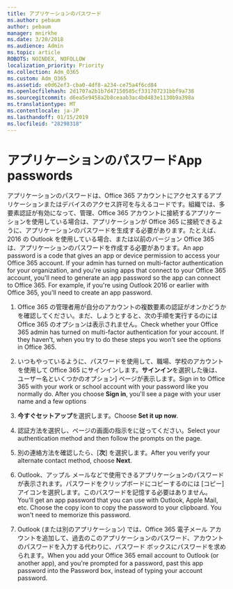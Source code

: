 ```yaml
---
title: アプリケーションのパスワード
ms.author: pebaum
author: pebaum
manager: mnirkhe
ms.date: 3/20/2018
ms.audience: Admin
ms.topic: article
ROBOTS: NOINDEX, NOFOLLOW
localization_priority: Priority
ms.collection: Adm_O365
ms.custom: Adm_O365
ms.assetid: e0d62ef3-cba0-4df8-a234-ce75a4f6cd84
ms.openlocfilehash: 2d1707a2b1b7d47150585cf331707231bbf9a738
ms.sourcegitcommit: d6ea5e9458a2b8ceaab3ac4bd483e1130b9a398a
ms.translationtype: MT
ms.contentlocale: ja-JP
ms.lasthandoff: 01/15/2019
ms.locfileid: "28298318"
---
```

# <a name="app-passwords"></a><span data-ttu-id="0a293-102">アプリケーションのパスワード</span><span class="sxs-lookup"><span data-stu-id="0a293-102">App passwords</span></span>

<span data-ttu-id="0a293-p101">アプリケーションのパスワードは、Office 365 アカウントにアクセスするアプリケーションまたはデバイスのアクセス許可を与えるコードです。組織では、多要素認証が有効になって、管理、Office 365 アカウントに接続するアプリケーションを使用している場合は、アプリケーションが Office 365 に接続できるように、アプリケーションのパスワードを生成する必要があります。たとえば、2016 の Outlook を使用している場合、または以前のバージョン Office 365 は、アプリケーションのパスワードを作成する必要があります。</span><span class="sxs-lookup"><span data-stu-id="0a293-p101">An app password is a code that gives an app or device permission to access your Office 365 account. If your admin has turned on multi-factor authentication for your organization, and you're using apps that connect to your Office 365 account, you'll need to generate an app password so the app can connect to Office 365. For example, if you're using Outlook 2016 or earlier with Office 365, you'll need to create an app password.</span></span>
  
1. <span data-ttu-id="0a293-p102">Office 365 の管理者用が自分のアカウントの複数要素の認証がオンかどうかを確認してください。まだ、しようとすると、次の手順を実行するのには Office 365 のオプションは表示されません。</span><span class="sxs-lookup"><span data-stu-id="0a293-p102">Check whether your Office 365 admin has turned on multi-factor authentication for your account. If they haven't, when you try to do these steps you won't see the options in Office 365.</span></span>
    
2. <span data-ttu-id="0a293-p103">いつもやっているように、パスワードを使用して、職場、学校のアカウントを使用して Office 365 にサインインします。**サインイン**を選択した後は、ユーザー名といくつかのオプション] ページが表示します。</span><span class="sxs-lookup"><span data-stu-id="0a293-p103">Sign in to Office 365 with your work or school account with your password like you normally do. After you choose **Sign in**, you'll see a page with your user name and a few options</span></span> 
    
3. <span data-ttu-id="0a293-110">**今すぐセットアップ**を選択します。</span><span class="sxs-lookup"><span data-stu-id="0a293-110">Choose **Set it up now**.</span></span> 
    
4. <span data-ttu-id="0a293-111">認証方法を選択し、ページの画面の指示をに従ってください。</span><span class="sxs-lookup"><span data-stu-id="0a293-111">Select your authentication method and then follow the prompts on the page.</span></span>
    
5. <span data-ttu-id="0a293-112">別の連絡方法を確認したら、[**次**] を選択します。</span><span class="sxs-lookup"><span data-stu-id="0a293-112">After you verify your alternate contact method, choose **Next**.</span></span> 
    
6. <span data-ttu-id="0a293-p104">Outlook、アップル メールなどで使用できるアプリケーションのパスワードが表示されます。パスワードをクリップボードにコピーするのには [コピー] アイコンを選択します。このパスワードを記憶する必要はありません。</span><span class="sxs-lookup"><span data-stu-id="0a293-p104">You'll get an app password that you can use with Outlook, Apple Mail, etc. Choose the copy icon to copy the password to your clipboard. You won't need to memorize this password.</span></span> 
    
7. <span data-ttu-id="0a293-115">Outlook (または別のアプリケーション) では、Office 365 電子メール アカウントを追加して、過去のこのアプリケーションのパスワード、アカウントのパスワードを入力する代わりに、パスワード ボックスにパスワードを求められます。</span><span class="sxs-lookup"><span data-stu-id="0a293-115">When you add your Office 365 email account to Outlook (or another app), and you're prompted for a password, past this app password into the Password box, instead of typing your account password.</span></span> 
    

